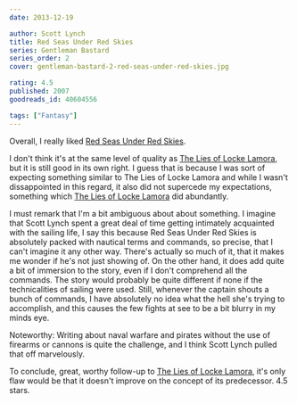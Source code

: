 ```yaml
---
date: 2013-12-19

author: Scott Lynch
title: Red Seas Under Red Skies
series: Gentleman Bastard
series_order: 2
cover: gentleman-bastard-2-red-seas-under-red-skies.jpg

rating: 4.5
published: 2007
goodreads_id: 40604556

tags: ["Fantasy"]
---
```


Overall, I really liked [Red Seas Under Red Skies]().

<!--more-->

I don't think it's at the same level of quality as [The Lies of Locke Lamora](2013-12-01-Scott-Lynch---The-Lies-of-Locke-Lamora.md), but it is still good in its own right. I guess that is because I was sort of expecting something similar to The Lies of Locke Lamora and while I wasn't dissappointed in this regard, it also did not supercede my expectations, something which [The Lies of Locke Lamora](2013-12-01-Scott-Lynch---The-Lies-of-Locke-Lamora.md) did abundantly.

I must remark that I'm a bit ambiguous about about something. I imagine that Scott Lynch spent a great deal of time getting intimately acquainted with the sailing life, I say this because Red Seas Under Red Skies is absolutely packed with nautical terms and commands, so precise, that I can't imagine it any other way. There's actually so much of it, that it makes me wonder if he's not just showing of. On the other hand, it does add quite a bit of immersion to the story, even if I don't comprehend all the commands. The story would probably be quite different if none if the technicalities of sailing were used. Still, whenever the captain shouts a bunch of commands, I have absolutely no idea what the hell she's trying to accomplish, and this causes the few fights at see to be a bit blurry in my minds eye.

Noteworthy: Writing about naval warfare and pirates without the use of firearms or cannons is quite the challenge, and I think Scott Lynch pulled that off marvelously.

To conclude, great, worthy follow-up to [The Lies of Locke Lamora](2013-12-01-Scott-Lynch---The-Lies-of-Locke-Lamora.md), it's only flaw would be that it doesn't improve on the concept of its predecessor. 4.5 stars.
